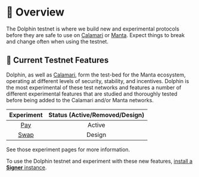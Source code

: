 # 📝 Overview

The Dolphin testnet is where we build new and experimental protocols before they are safe to use on [Calamari](../calamari/Overview.md) or [Manta](../manta/Overview.md). Expect things to break and change often when using the testnet.

## 🧪 Current Testnet Features

Dolphin, as well as [Calamari](../calamari/Overview.md), form the test-bed for the Manta ecosystem, operating at different levels of security, stability, and incentives. Dolphin is the most experimental of these test networks and features a number of different experimental features that are studied and thoroughly tested before being added to the Calamari and/or Manta networks.

| Experiment                 | Status (Active/Removed/Design) |
|:--------------------------:|:------------------------------:|
| [Pay](DolphinPay.md)   | Active                         |
| [Swap](projects/PrivateExchange.md) | Design                         |

See those experiment pages for more information. 

To use the Dolphin testnet and experiment with these new features, [install a **Signer** instance](../signer/Overview.md).

